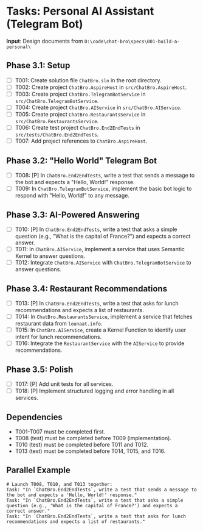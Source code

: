 # Tasks: Personal AI Assistant (Telegram Bot)

**Input**: Design documents from `D:\code\chat-bro\specs\001-build-a-personal\`

## Phase 3.1: Setup
- [ ] T001: Create solution file `ChatBro.sln` in the root directory.
- [ ] T002: Create project `ChatBro.AspireHost` in `src/ChatBro.AspireHost`.
- [ ] T003: Create project `ChatBro.TelegramBotService` in `src/ChatBro.TelegramBotService`.
- [ ] T004: Create project `ChatBro.AIService` in `src/ChatBro.AIService`.
- [ ] T005: Create project `ChatBro.RestaurantsService` in `src/ChatBro.RestaurantsService`.
- [ ] T006: Create test project `ChatBro.End2EndTests` in `src/tests/ChatBro.End2EndTests`.
- [ ] T007: Add project references to `ChatBro.AspireHost`.

## Phase 3.2: "Hello World" Telegram Bot
- [ ] T008: [P] In `ChatBro.End2EndTests`, write a test that sends a message to the bot and expects a "Hello, World!" response.
- [ ] T009: In `ChatBro.TelegramBotService`, implement the basic bot logic to respond with "Hello, World!" to any message.

## Phase 3.3: AI-Powered Answering
- [ ] T010: [P] In `ChatBro.End2EndTests`, write a test that asks a simple question (e.g., "What is the capital of France?") and expects a correct answer.
- [ ] T011: In `ChatBro.AIService`, implement a service that uses Semantic Kernel to answer questions.
- [ ] T012: Integrate `ChatBro.AIService` with `ChatBro.TelegramBotService` to answer questions.

## Phase 3.4: Restaurant Recommendations
- [ ] T013: [P] In `ChatBro.End2EndTests`, write a test that asks for lunch recommendations and expects a list of restaurants.
- [ ] T014: In `ChatBro.RestaurantsService`, implement a service that fetches restaurant data from `lounaat.info`.
- [ ] T015: In `ChatBro.AIService`, create a Kernel Function to identify user intent for lunch recommendations.
- [ ] T016: Integrate the `RestaurantService` with the `AIService` to provide recommendations.

## Phase 3.5: Polish
- [ ] T017: [P] Add unit tests for all services.
- [ ] T018: [P] Implement structured logging and error handling in all services.

## Dependencies
- T001-T007 must be completed first.
- T008 (test) must be completed before T009 (implementation).
- T010 (test) must be completed before T011 and T012.
- T013 (test) must be completed before T014, T015, and T016.

## Parallel Example
```
# Launch T008, T010, and T013 together:
Task: "In `ChatBro.End2EndTests`, write a test that sends a message to the bot and expects a 'Hello, World!' response."
Task: "In `ChatBro.End2EndTests`, write a test that asks a simple question (e.g., 'What is the capital of France?') and expects a correct answer."
Task: "In `ChatBro.End2EndTests`, write a test that asks for lunch recommendations and expects a list of restaurants."
```

```